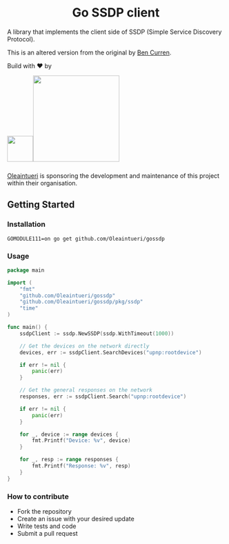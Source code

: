 <h1 align="center">Go SSDP client</h1>

A library that implements the client side of SSDP (Simple Service Discovery Protocol).

This is an altered version from the original by [Ben Curren](https://github.com/bcurren/go-ssdp).

Build with :heart: by

<a href="https://oleaintueri.com"><img src="https://oleaintueri.com/images/oliv.svg" width="60px"/><img width="200px" style="padding-bottom: 10px" src="https://oleaintueri.com/images/oleaintueri.svg"/></a>

[Oleaintueri](https://oleaintueri.com) is sponsoring the development and maintenance of this project within their organisation.


## Getting Started

### Installation

    GOMODULE111=on go get github.com/Oleaintueri/gossdp


### Usage

```go
package main

import (
	"fmt"
	"github.com/Oleaintueri/gossdp"
	"github.com/Oleaintueri/gossdp/pkg/ssdp"
	"time"
)

func main() {
	ssdpClient := ssdp.NewSSDP(ssdp.WithTimeout(1000))

	// Get the devices on the network directly
	devices, err := ssdpClient.SearchDevices("upnp:rootdevice")

	if err != nil {
		panic(err)
	}

	// Get the general responses on the network
	responses, err := ssdpClient.Search("upnp:rootdevice")

	if err != nil {
		panic(err)
	}

	for _, device := range devices {
		fmt.Printf("Device: %v", device)
	}

	for _, resp := range responses {
		fmt.Printf("Response: %v", resp)
	}
}
```

### How to contribute

* Fork the repository
* Create an issue with your desired update
* Write tests and code
* Submit a pull request
